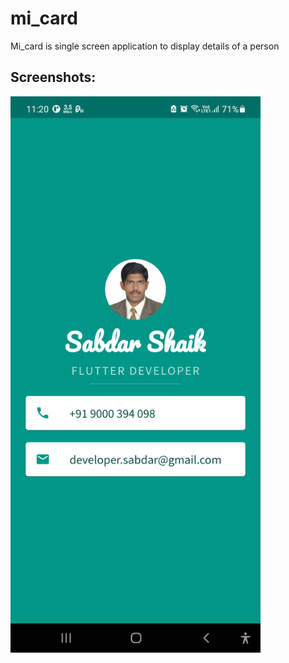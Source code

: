 # mi_card

Mi_card is single screen application to display details of a person

## Screenshots:
<img src="./Screenshots/output.png" width="400" /> &nbsp;
